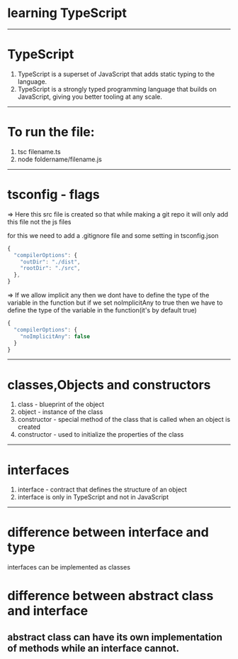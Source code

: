 # learning TypeScript
-------------------------------------------------------------------------
# TypeScript
1. TypeScript is a superset of JavaScript that adds static typing to the language.
2. TypeScript is a strongly typed programming language that builds on     JavaScript, giving you better tooling at any scale.
--------------------------------------------------------------------------
# To run the file:
1. tsc filename.ts
2. node foldername/filename.js
--------------------------------------------------------------------------
# tsconfig - flags
=> Here this src file is created so that while making a git repo it will only add this file not the js files

for this we need to add a .gitignore file
and some setting in tsconfig.json
```ts
{
  "compilerOptions": {
    "outDir": "./dist",
    "rootDir": "./src",
  },
}
```
=> If we allow implicit any then we dont have to define the type of the variable in the function
but if we set noImplicitAny to true then we have to define the type of the variable in the function(it's by default true)
```ts
{
  "compilerOptions": {
    "noImplicitAny": false
  }
}
```
------------------------------------------------------------------------
# classes,Objects and constructors
1. class - blueprint of the object
2. object - instance of the class
3. constructor - special method of the class that is called when an object is created
4. constructor - used to initialize the properties of the class

--------------------------------------------------------------------------
# interfaces
1. interface - contract that defines the structure of an object
2. interface is only in TypeScript and not in JavaScript
--------------------------------------------------------------------------
# difference between interface and type
interfaces can be implemented as classes

# difference between abstract class and interface
abstract class can have its own implementation of methods while an interface cannot.
-------------------------------------------------------------------------




